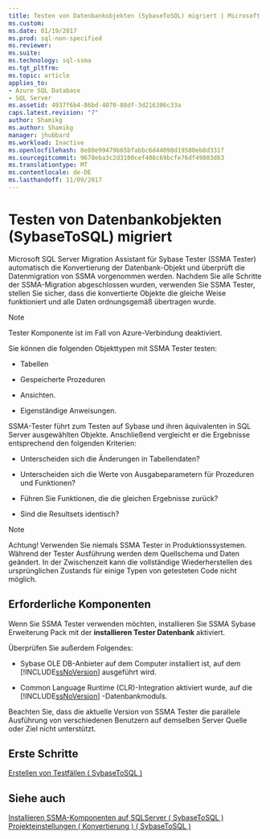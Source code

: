 ```yaml
---
title: Testen von Datenbankobjekten (SybaseToSQL) migriert | Microsoft Docs
ms.custom: 
ms.date: 01/19/2017
ms.prod: sql-non-specified
ms.reviewer: 
ms.suite: 
ms.technology: sql-ssma
ms.tgt_pltfrm: 
ms.topic: article
applies_to:
- Azure SQL Database
- SQL Server
ms.assetid: 4937f6b4-86bd-4070-88df-3d216306c33a
caps.latest.revision: "7"
author: Shamikg
ms.author: Shamikg
manager: jhubbard
ms.workload: Inactive
ms.openlocfilehash: 8e80e99479b65bfabbc6d44098d19580eb8d331f
ms.sourcegitcommit: 9678eba3c2d3100cef408c69bcfe76df49803d63
ms.translationtype: MT
ms.contentlocale: de-DE
ms.lasthandoff: 11/09/2017
---
```

# <a name="testing-migrated-database-objects-sybasetosql"></a>Testen von Datenbankobjekten (SybaseToSQL) migriert
Microsoft SQL Server Migration Assistant für Sybase Tester (SSMA Tester) automatisch die Konvertierung der Datenbank-Objekt und überprüft die Datenmigration von SSMA vorgenommen werden. Nachdem Sie alle Schritte der SSMA-Migration abgeschlossen wurden, verwenden Sie SSMA Tester, stellen Sie sicher, dass die konvertierte Objekte die gleiche Weise funktioniert und alle Daten ordnungsgemäß übertragen wurde.  
  
> [!NOTE]  
> Tester Komponente ist im Fall von Azure-Verbindung deaktiviert.  
  
Sie können die folgenden Objekttypen mit SSMA Tester testen:  
  
-   Tabellen  
  
-   Gespeicherte Prozeduren  
  
-   Ansichten.  
  
-   Eigenständige Anweisungen.  
  
SSMA-Tester führt zum Testen auf Sybase und ihren äquivalenten in SQL Server ausgewählten Objekte. Anschließend vergleicht er die Ergebnisse entsprechend den folgenden Kriterien:  
  
-   Unterscheiden sich die Änderungen in Tabellendaten?  
  
-   Unterscheiden sich die Werte von Ausgabeparametern für Prozeduren und Funktionen?  
  
-   Führen Sie Funktionen, die die gleichen Ergebnisse zurück?  
  
-   Sind die Resultsets identisch?  
  
> [!NOTE]  
> Achtung! Verwenden Sie niemals SSMA Tester in Produktionssystemen. Während der Tester Ausführung werden dem Quellschema und Daten geändert. In der Zwischenzeit kann die vollständige Wiederherstellen des ursprünglichen Zustands für einige Typen von getesteten Code nicht möglich.  
  
## <a name="prerequisites"></a>Erforderliche Komponenten  
Wenn Sie SSMA Tester verwenden möchten, installieren Sie SSMA Sybase Erweiterung Pack mit der **installieren Tester Datenbank** aktiviert.  
  
Überprüfen Sie außerdem Folgendes:  
  
-   Sybase OLE DB-Anbieter auf dem Computer installiert ist, auf dem [!INCLUDE[ssNoVersion](../../includes/ssnoversion_md.md)] ausgeführt wird.  
  
-   Common Language Runtime (CLR)-Integration aktiviert wurde, auf die [!INCLUDE[ssNoVersion](../../includes/ssnoversion_md.md)] -Datenbankmoduls.  
  
Beachten Sie, dass die aktuelle Version von SSMA Tester die parallele Ausführung von verschiedenen Benutzern auf demselben Server Quelle oder Ziel nicht unterstützt.  
  
## <a name="getting-started"></a>Erste Schritte  
[Erstellen von Testfällen &#40; SybaseToSQL &#41;](../../ssma/sybase/creating-test-cases-sybasetosql.md)  
  
## <a name="see-also"></a>Siehe auch  
[Installieren SSMA-Komponenten auf SQLServer &#40; SybaseToSQL &#41;](../../ssma/sybase/installing-ssma-components-on-sql-server-sybasetosql.md)  
[Projekteinstellungen &#40; Konvertierung &#41; &#40; SybaseToSQL &#41;](../../ssma/sybase/project-settings-conversion-sybasetosql.md)  
  
